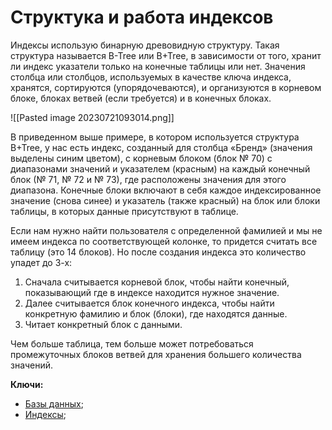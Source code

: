 
# Структука и работа индексов

Индексы использую бинарную древовидную структуру. Такая структура называется B-Tree или B+Tree, в зависимости от того, хранит ли индекс указатели только на конечные таблицы или нет. Значения столбца или столбцов, используемых в качестве ключа индекса, хранятся, сортируются (упорядочеваются), и организуются в корневом блоке, блоках ветвей (если требуется) и в конечных блоках.

![[Pasted image 20230721093014.png]]

В приведенном выше примере, в котором используется структура B+Tree, у нас есть индекс, созданный для столбца «Бренд» (значения выделены синим цветом), с корневым блоком (блок № 70) с диапазонами значений и указателем (красным) на каждый конечный блок (№ 71, № 72 и № 73), где расположены значения для этого диапазона. Конечные блоки включают в себя каждое индексированное значение (снова синее) и указатель (также красный) на блок или блоки таблицы, в которых данные присутствуют в таблице.

Если нам нужно найти пользователя с определенной фамилией и мы не имеем индекса по соответствующей колонке, то придется считать все таблицу (это 14 блоков). Но после создания индекса это количество упадет до 3-х:

1) Сначала считывается корневой блок, чтобы найти конечный, показывающий где в индексе находится нужное значение.
2) Далее считывается блок конечного индекса, чтобы найти конкретную фамилию и блок (блоки), где находятся данные.
3) Читает конкретный блок с данными.

Чем больше таблица, тем больше может потребоваться промежуточных блоков ветвей для хранения большего количества значений.

**Ключи:**
- [Базы данных](databases);
- [Индексы](db-index);